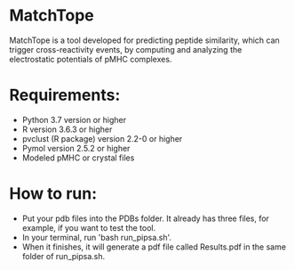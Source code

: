 # MatchTope
MatchTope is a tool developed for predicting peptide similarity, which can trigger cross-reactivity events, by computing and analyzing the electrostatic potentials of pMHC complexes.

# Requirements:
- Python 3.7 version or higher
- R version 3.6.3 or higher
- pvclust (R package) version 2.2-0 or higher
- Pymol version 2.5.2 or higher
- Modeled pMHC or crystal files

# How to run:
- Put your pdb files into the PDBs folder. It already has three files, for example, if you want to test the tool.
- In your terminal, run 'bash run_pipsa.sh'.
- When it finishes, it will generate a pdf file called Results.pdf in the same folder of run_pipsa.sh.


